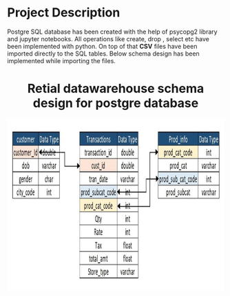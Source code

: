 # Project Description
Postgre SQL database has been created with the help of psycopg2 library and jupyter notebooks.
All operations like create, drop , select etc have been implemented with python.
On top of that **CSV** files have been imported directly to the SQL tables.
Below schema design has been implemented while importing the files.

#  <center>Retial datawarehouse schema design for postgre database</center>
<center>
<img style="float: center;height:400px;" src="Retail_Schema.jpg"><br><br>
</center>
